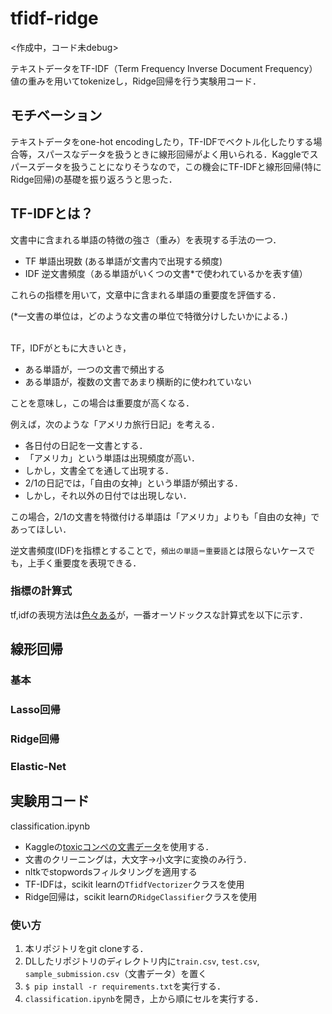 # tfidf-ridge

<作成中，コード未debug>

テキストデータをTF-IDF（Term Frequency Inverse Document Frequency）値の重みを用いてtokenizeし，Ridge回帰を行う実験用コード．

## モチベーション

テキストデータをone-hot encodingしたり，TF-IDFでベクトル化したりする場合等，スパースなデータを扱うときに線形回帰がよく用いられる．Kaggleでスパースデータを扱うことになりそうなので，この機会にTF-IDFと線形回帰(特にRidge回帰)の基礎を振り返ろうと思った．

## TF-IDFとは？

文書中に含まれる単語の特徴の強さ（重み）を表現する手法の一つ．

- TF 単語出現数 (ある単語が文書内で出現する頻度)
- IDF 逆文書頻度（ある単語がいくつの文書*で使われているかを表す値）

これらの指標を用いて，文章中に含まれる単語の重要度を評価する．

(\*一文書の単位は，どのような文書の単位で特徴分けしたいかによる．)

<br>
TF，IDFがともに大きいとき，

- ある単語が，一つの文書で頻出する
- ある単語が，複数の文書であまり横断的に使われていない

ことを意味し，この場合は重要度が高くなる．

例えば，次のような「アメリカ旅行日記」を考える．

- 各日付の日記を一文書とする．
- 「アメリカ」という単語は出現頻度が高い．
- しかし，文書全てを通して出現する．
- 2/1の日記では，「自由の女神」という単語が頻出する．
- しかし，それ以外の日付では出現しない．

この場合，2/1の文書を特徴付ける単語は「アメリカ」よりも「自由の女神」であってほしい．

逆文書頻度(IDF)を指標とすることで，`頻出の単語＝重要語`とは限らないケースでも，上手く重要度を表現できる．

### 指標の計算式
tf,idfの表現方法は[色々ある](http://yukinoi.hatenablog.com/entry/2016/11/12/231422)が，一番オーソドックスな計算式を以下に示す．



## 線形回帰

### 基本

### Lasso回帰

### Ridge回帰

### Elastic-Net

## 実験用コード

classification.ipynb

- Kaggleの[toxicコンペの文書データ](https://www.kaggle.com/c/jigsaw-toxic-comment-classification-challenge/data)を使用する．
- 文書のクリーニングは，大文字→小文字に変換のみ行う．
- nltkでstopwordsフィルタリングを適用する
- TF-IDFは，scikit learnの`TfidfVectorizer`クラスを使用
- Ridge回帰は，scikit learnの`RidgeClassifier`クラスを使用


### 使い方

1. 本リポジトリをgit cloneする．
2. DLしたリポジトリのディレクトリ内に`train.csv`, `test.csv`, `sample_submission.csv`（文書データ）を置く
3. `$ pip install -r requirements.txt`を実行する．
3. `classification.ipynb`を開き，上から順にセルを実行する．

